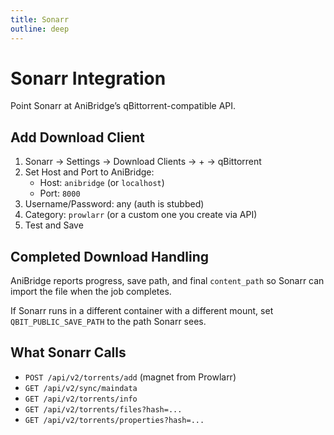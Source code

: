 ```yaml
---
title: Sonarr
outline: deep
---
```


# Sonarr Integration

Point Sonarr at AniBridge’s qBittorrent-compatible API.

## Add Download Client

1. Sonarr → Settings → Download Clients → + → qBittorrent
2. Set Host and Port to AniBridge:
   - Host: `anibridge` (or `localhost`)
   - Port: `8000`
3. Username/Password: any (auth is stubbed)
4. Category: `prowlarr` (or a custom one you create via API)
5. Test and Save

## Completed Download Handling

AniBridge reports progress, save path, and final `content_path` so Sonarr can import the file when the job completes.

If Sonarr runs in a different container with a different mount, set `QBIT_PUBLIC_SAVE_PATH` to the path Sonarr sees.

## What Sonarr Calls

- `POST /api/v2/torrents/add` (magnet from Prowlarr)
- `GET /api/v2/sync/maindata`
- `GET /api/v2/torrents/info`
- `GET /api/v2/torrents/files?hash=...`
- `GET /api/v2/torrents/properties?hash=...`

